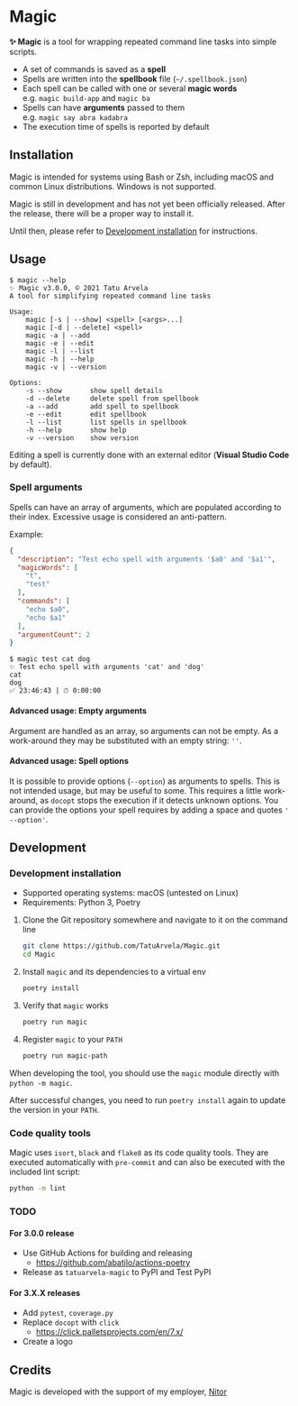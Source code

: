 # Magic

**✨ Magic** is a tool for wrapping repeated command line tasks into simple
scripts.

* A set of commands is saved as a **spell**
* Spells are written into the **spellbook** file (`~/.spellbook.json`)
* Each spell can be called with one or several **magic words**  
  e.g. `magic build-app` and `magic ba`
* Spells can have **arguments** passed to them  
  e.g. `magic say abra kadabra`
* The execution time of spells is reported by default

## Installation

Magic is intended for systems using Bash or Zsh, including macOS and common Linux
distributions. Windows is not supported.

Magic is still in development and has not yet been officially released. After
the release, there will be a proper way to install it.

Until then, please refer to
[Development installation](#development-installation) for instructions.

## Usage

```console
$ magic --help
✨ Magic v3.0.0, © 2021 Tatu Arvela
A tool for simplifying repeated command line tasks

Usage:
    magic [-s | --show] <spell> [<args>...]
    magic [-d | --delete] <spell>
    magic -a | --add
    magic -e | --edit
    magic -l | --list
    magic -h | --help
    magic -v | --version

Options:
    -s --show       show spell details
    -d --delete     delete spell from spellbook
    -a --add        add spell to spellbook
    -e --edit       edit spellbook
    -l --list       list spells in spellbook
    -h --help       show help
    -v --version    show version
```

Editing a spell is currently done with an external editor (**Visual Studio
Code** by default).

### Spell arguments

Spells can have an array of arguments, which are populated according to their
index. Excessive usage is considered an anti-pattern.

Example:

```json
{
  "description": "Test echo spell with arguments '$a0' and '$a1'",
  "magicWords": [
    "t",
    "test"
  ],
  "commands": [
    "echo $a0",
    "echo $a1"
  ],
  "argumentCount": 2
}
```

```console
$ magic test cat dog
✨ Test echo spell with arguments 'cat' and 'dog'
cat
dog
✅ 23:46:43 | ⏱ 0:00:00
```

#### Advanced usage: Empty arguments

Argument are handled as an array, so arguments can not be empty. As a
work-around they may be substituted with an empty string: `''`.

#### Advanced usage: Spell options

It is possible to provide options (`--option`) as arguments to spells. This is
not intended usage, but may be useful to some. This requires a little
work-around, as `docopt` stops the execution if it detects unknown options. You
can provide the options your spell requires by adding a space and
quotes `' --option'`.

## Development

### Development installation

* Supported operating systems: macOS (untested on Linux)
* Requirements: Python 3, Poetry

1. Clone the Git repository somewhere and navigate to it on the command line

   ```bash
   git clone https://github.com/TatuArvela/Magic.git
   cd Magic
   ```

2. Install `magic` and its dependencies to a virtual env

   ```bash
   poetry install
   ```

3. Verify that `magic` works

   ```bash
   poetry run magic
   ```

4. Register `magic` to your `PATH`

    ```bash
    poetry run magic-path
    ```

When developing the tool, you should use the `magic` module directly
with `python -m magic`.

After successful changes, you need to run `poetry install` again to update the
version in your `PATH`.

### Code quality tools

Magic uses `isort`, `black` and `flake8` as its code quality tools. They are
executed automatically with `pre-commit` and can also be executed with the
included lint script:

```bash
python -m lint
```

### TODO

#### For 3.0.0 release

* Use GitHub Actions for building and releasing
  * https://github.com/abatilo/actions-poetry
* Release as `tatuarvela-magic` to PyPI and Test PyPI

#### For 3.X.X releases

* Add `pytest`, `coverage.py`
* Replace `docopt` with `click`
  * https://click.palletsprojects.com/en/7.x/
* Create a logo

## Credits

Magic is developed with the support of my employer, [Nitor](https://nitor.com/)
